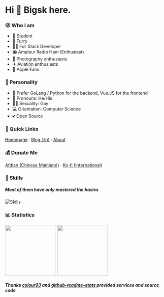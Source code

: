 # Hi 👋 Bigsk here.

### 😜 Who I am

- 🎒 Student
- 🐺 Furry
- 👨‍💻 Full Stack Developer
- 📻 Amateur Radio Ham (Enthusiast)
- 📸 Photography enthusiasts
- ✈ Aviation enthusiasts
- 🍎 Apple Fans

### 🏃 Personality

- 📝 Prefer GoLang / Python for the backend, Vue.JS for the frontend
- 👨 Pronouns: He/His
- 🏳️‍🌈 Sexuality: Gay
- 💻 Orientation: Computer Science
- 💕 Open Source

### 📌 Quick Links

[Homepage](https://www.ianxia.com) · [Blog (zh)](https://blog.ianxia.com) · [About](https://www.ianxia.com/about.html)

### 💰 Donate Me

[Afdian (Chinese Mainland)](https://afdian.com/a/bigsk) · [Ko-fi (International)](https://ko-fi.com/bigsk)

### 🔨 Skills

##### Most of them have only mastered the basics

![Skills](https://skillicons.dev/icons?i=au,ai,ps,pr,linux,arduino,raspberrypi,docker,visualstudio,vscode,idea,git,cs,cpp,go,js,php,py,ts,vue)

### 📊 Statistics

[<img style="height:165px;" src="https://github-readme-stats-colour93.vercel.app/api?username=bigsk05&show_avatar=true&show_icons=true&bg_color=45,fff0f6,fff2e8&text_color=383838&title_color=1890ff&icon_color=597Ff7" />](https://github.com/bigsk05)
[<img style="height:165px;" src="https://github-readme-stats-colour93.vercel.app/api/top-langs/?username=bigsk05&layout=compact&bg_color=45,fff2e8,fff0f6&text_color=383838&title_color=1890ff&icon_color=597Ff7" />](https://github.com/bigsk05)

##### Thanks [colour93](https://github.com/colour93) and [github-readme-stats](https://github.com/anuraghazra/github-readme-stats) provided services and source code